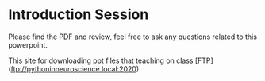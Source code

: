 # Introduction Session

Please find the PDF and review, feel free to ask any questions related to this powerpoint. 

This site for downloading ppt files that teaching on class [FTP] (ftp://pythoninneuroscience.local:2020)
